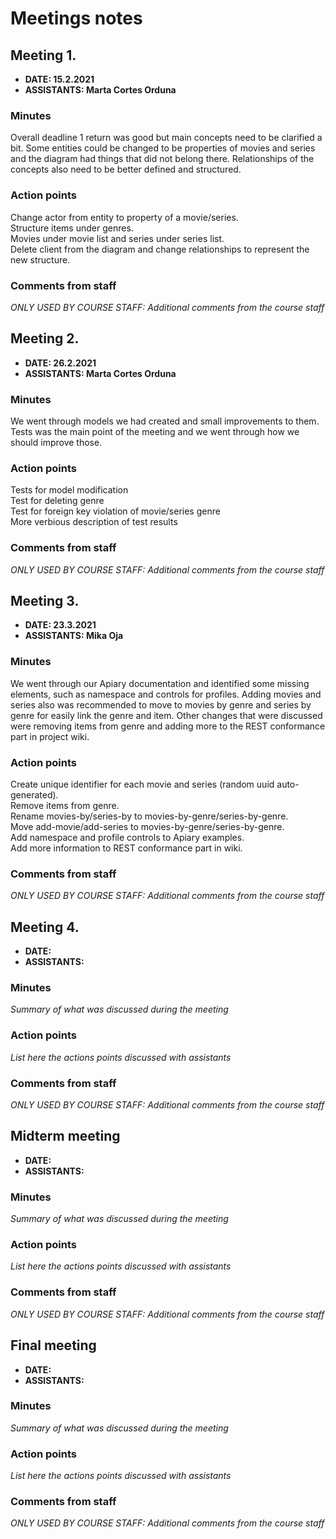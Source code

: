 # Meetings notes

## Meeting 1.
* **DATE: 15.2.2021**
* **ASSISTANTS: Marta Cortes Orduna**

### Minutes
Overall deadline 1 return was good but main concepts need to be clarified a bit. Some entities could be changed to be properties of movies and series and the diagram had things that did not belong there. Relationships of the concepts also need to be better defined and structured.

### Action points
Change actor from entity to property of a movie/series.  
Structure items under genres.  
Movies under movie list and series under series list.  
Delete client from the diagram and change relationships to represent the new structure.  


### Comments from staff
*ONLY USED BY COURSE STAFF: Additional comments from the course staff*

## Meeting 2.
* **DATE: 26.2.2021**
* **ASSISTANTS: Marta Cortes Orduna**

### Minutes
We went through models we had created and small improvements to them. Tests was the main point of the meeting and we went through how we should improve those.

### Action points
Tests for model modification  
Test for deleting genre  
Test for foreign key violation of movie/series genre  
More verbious description of test results


### Comments from staff
*ONLY USED BY COURSE STAFF: Additional comments from the course staff*

## Meeting 3.
* **DATE: 23.3.2021**
* **ASSISTANTS: Mika Oja**

### Minutes
We went through our Apiary documentation and identified some missing elements, such as namespace and controls for profiles. Adding movies and series also was recommended to move to movies by genre and series by genre for easily link the genre and item. Other changes that were discussed were removing items from genre and adding more to the REST conformance part in project wiki. 

### Action points
Create unique identifier for each movie and series (random uuid auto-generated).  
Remove items from genre.  
Rename movies-by/series-by to movies-by-genre/series-by-genre.  
Move add-movie/add-series to movies-by-genre/series-by-genre.  
Add namespace and profile controls to Apiary examples.  
Add more information to REST conformance part in wiki.  


### Comments from staff
*ONLY USED BY COURSE STAFF: Additional comments from the course staff*

## Meeting 4.
* **DATE:**
* **ASSISTANTS:**

### Minutes
*Summary of what was discussed during the meeting*

### Action points
*List here the actions points discussed with assistants*


### Comments from staff
*ONLY USED BY COURSE STAFF: Additional comments from the course staff*

## Midterm meeting
* **DATE:**
* **ASSISTANTS:**

### Minutes
*Summary of what was discussed during the meeting*

### Action points
*List here the actions points discussed with assistants*


### Comments from staff
*ONLY USED BY COURSE STAFF: Additional comments from the course staff*

## Final meeting
* **DATE:**
* **ASSISTANTS:**

### Minutes
*Summary of what was discussed during the meeting*

### Action points
*List here the actions points discussed with assistants*


### Comments from staff
*ONLY USED BY COURSE STAFF: Additional comments from the course staff*

